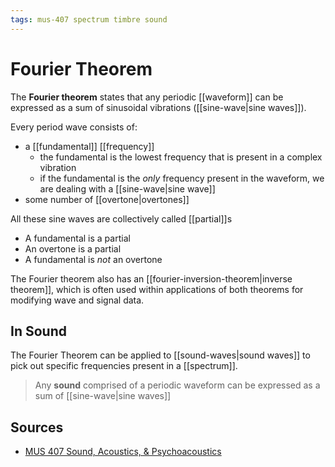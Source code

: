 ```yaml
---
tags: mus-407 spectrum timbre sound
---
```


# Fourier Theorem

The **Fourier theorem** states that any periodic [[waveform]] can be expressed as a sum of sinusoidal vibrations ([[sine-wave|sine waves]]).

Every period wave consists of:

- a [[fundamental]] [[frequency]]
  - the fundamental is the lowest frequency that is present in a complex vibration
  - if the fundamental is the _only_ frequency present in the waveform, we are dealing with a [[sine-wave|sine wave]]
- some number of [[overtone|overtones]]

All these sine waves are collectively called [[partial]]s

- A fundamental is a partial
- An overtone is a partial
- A fundamental is _not_ an overtone

The Fourier theorem also has an [[fourier-inversion-theorem|inverse theorem]], which is often used within applications of both theorems for modifying wave and signal data.

## In Sound

The Fourier Theorem can be applied to [[sound-waves|sound waves]] to pick out specific frequencies present in a [[spectrum]].

> Any **sound** comprised of a periodic waveform can be expressed as a sum of [[sine-wave|sine waves]]

## Sources

- [MUS 407 Sound, Acoustics, & Psychoacoustics](https://prezi.com/view/ZcqvwosFJCFJQtQrbP75/)
